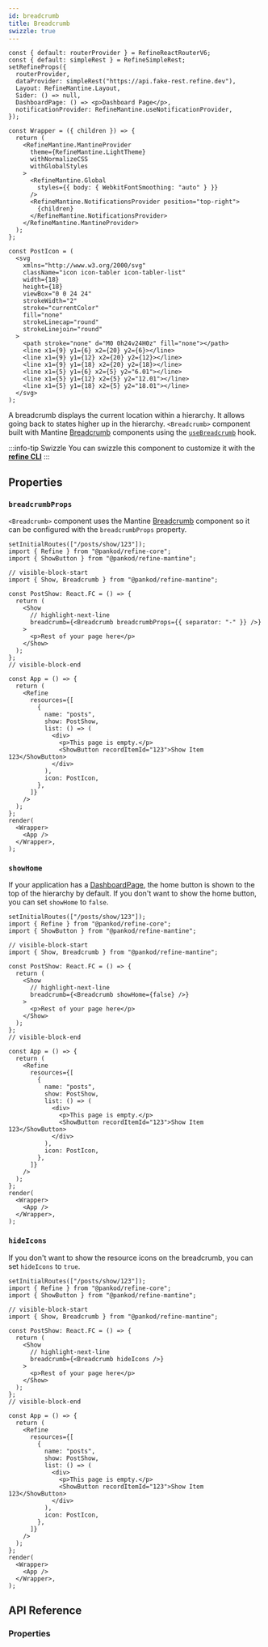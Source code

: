 ```yaml
---
id: breadcrumb
title: Breadcrumb
swizzle: true
---
```


```tsx live shared
const { default: routerProvider } = RefineReactRouterV6;
const { default: simpleRest } = RefineSimpleRest;
setRefineProps({
  routerProvider,
  dataProvider: simpleRest("https://api.fake-rest.refine.dev"),
  Layout: RefineMantine.Layout,
  Sider: () => null,
  DashboardPage: () => <p>Dashboard Page</p>,
  notificationProvider: RefineMantine.useNotificationProvider,
});

const Wrapper = ({ children }) => {
  return (
    <RefineMantine.MantineProvider
      theme={RefineMantine.LightTheme}
      withNormalizeCSS
      withGlobalStyles
    >
      <RefineMantine.Global
        styles={{ body: { WebkitFontSmoothing: "auto" } }}
      />
      <RefineMantine.NotificationsProvider position="top-right">
        {children}
      </RefineMantine.NotificationsProvider>
    </RefineMantine.MantineProvider>
  );
};

const PostIcon = (
  <svg
    xmlns="http://www.w3.org/2000/svg"
    className="icon icon-tabler icon-tabler-list"
    width={18}
    height={18}
    viewBox="0 0 24 24"
    strokeWidth="2"
    stroke="currentColor"
    fill="none"
    strokeLinecap="round"
    strokeLinejoin="round"
  >
    <path stroke="none" d="M0 0h24v24H0z" fill="none"></path>
    <line x1={9} y1={6} x2={20} y2={6}></line>
    <line x1={9} y1={12} x2={20} y2={12}></line>
    <line x1={9} y1={18} x2={20} y2={18}></line>
    <line x1={5} y1={6} x2={5} y2="6.01"></line>
    <line x1={5} y1={12} x2={5} y2="12.01"></line>
    <line x1={5} y1={18} x2={5} y2="18.01"></line>
  </svg>
);
```

A breadcrumb displays the current location within a hierarchy. It allows going back to states higher up in the hierarchy. `<Breadcrumb>` component built with Mantine [Breadcrumb][mantine-breadcrumb] components using the [`useBreadcrumb`](/api-reference/core/hooks/useBreadcrumb.md) hook.

:::info-tip Swizzle
You can swizzle this component to customize it with the [**refine CLI**](/docs/3.xx.xx/packages/documentation/cli)
:::

## Properties

### `breadcrumbProps`

`<Breadcrumb>` component uses the Mantine [Breadcrumb][mantine-breadcrumb] component so it can be configured with the `breadcrumbProps` property.

```tsx live url=http://localhost:3000/posts/show/123 previewHeight=280px
setInitialRoutes(["/posts/show/123"]);
import { Refine } from "@pankod/refine-core";
import { ShowButton } from "@pankod/refine-mantine";

// visible-block-start
import { Show, Breadcrumb } from "@pankod/refine-mantine";

const PostShow: React.FC = () => {
  return (
    <Show
      // highlight-next-line
      breadcrumb={<Breadcrumb breadcrumbProps={{ separator: "-" }} />}
    >
      <p>Rest of your page here</p>
    </Show>
  );
};
// visible-block-end

const App = () => {
  return (
    <Refine
      resources={[
        {
          name: "posts",
          show: PostShow,
          list: () => (
            <div>
              <p>This page is empty.</p>
              <ShowButton recordItemId="123">Show Item 123</ShowButton>
            </div>
          ),
          icon: PostIcon,
        },
      ]}
    />
  );
};
render(
  <Wrapper>
    <App />
  </Wrapper>,
);
```

### `showHome`

If your application has a [DashboardPage](/api-reference/core/components/refine-config.md#dashboardpage), the home button is shown to the top of the hierarchy by default. If you don't want to show the home button, you can set `showHome` to `false`.

```tsx live url=http://localhost:3000/posts/show/123 previewHeight=280px
setInitialRoutes(["/posts/show/123"]);
import { Refine } from "@pankod/refine-core";
import { ShowButton } from "@pankod/refine-mantine";

// visible-block-start
import { Show, Breadcrumb } from "@pankod/refine-mantine";

const PostShow: React.FC = () => {
  return (
    <Show
      // highlight-next-line
      breadcrumb={<Breadcrumb showHome={false} />}
    >
      <p>Rest of your page here</p>
    </Show>
  );
};
// visible-block-end

const App = () => {
  return (
    <Refine
      resources={[
        {
          name: "posts",
          show: PostShow,
          list: () => (
            <div>
              <p>This page is empty.</p>
              <ShowButton recordItemId="123">Show Item 123</ShowButton>
            </div>
          ),
          icon: PostIcon,
        },
      ]}
    />
  );
};
render(
  <Wrapper>
    <App />
  </Wrapper>,
);
```

### `hideIcons`

If you don't want to show the resource icons on the breadcrumb, you can set `hideIcons` to `true`.

```tsx live url=http://localhost:3000/posts/show/123 previewHeight=280px
setInitialRoutes(["/posts/show/123"]);
import { Refine } from "@pankod/refine-core";
import { ShowButton } from "@pankod/refine-mantine";

// visible-block-start
import { Show, Breadcrumb } from "@pankod/refine-mantine";

const PostShow: React.FC = () => {
  return (
    <Show
      // highlight-next-line
      breadcrumb={<Breadcrumb hideIcons />}
    >
      <p>Rest of your page here</p>
    </Show>
  );
};
// visible-block-end

const App = () => {
  return (
    <Refine
      resources={[
        {
          name: "posts",
          show: PostShow,
          list: () => (
            <div>
              <p>This page is empty.</p>
              <ShowButton recordItemId="123">Show Item 123</ShowButton>
            </div>
          ),
          icon: PostIcon,
        },
      ]}
    />
  );
};
render(
  <Wrapper>
    <App />
  </Wrapper>,
);
```

## API Reference

### Properties

<PropsTable module="@pankod/refine-mantine/Breadcrumb" />

[mantine-breadcrumb]: https://mantine.dev/core/breadcrumbs/
[source-code]: https://github.com/refinedev/refine/blob/v3/packages/mantine/src/components/breadcrumb/index.tsx
